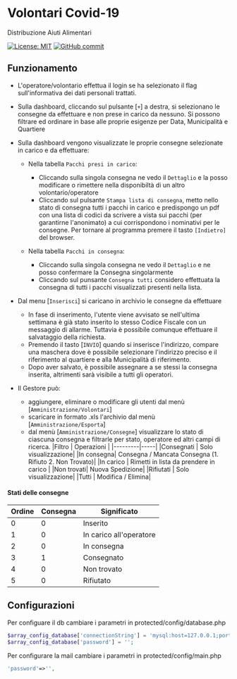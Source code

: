 # Volontari Covid-19
Distribuzione Aiuti Alimentari

[![License: MIT](https://img.shields.io/badge/License-MIT-yellow.svg)](https://github.com/napoliblockchain/volontaricovid/blob/master/LICENSE) [![GitHub commit](https://img.shields.io/github/last-commit/napoliblockchain/volontaricovid)](https://github.com/napoliblockchain/volontaricovid/commits/master)


## Funzionamento
- L'operatore/volontario effettua il login se ha selezionato il flag sull'informativa dei dati personali trattati.

- Sulla dashboard, cliccando sul pulsante [`+`] a destra, si selezionano le consegne da effettuare e non prese in carico da nessuno. Si possono filtrare ed ordinare in base alle proprie esigenze per Data, Municipalità e Quartiere

- Sulla dashboard vengono visualizzate le proprie consegne selezionate  in carico e da effettuare:
  - Nella tabella `Pacchi presi in carico`:
    - Cliccando sulla singola consegna ne vedo il `Dettaglio` e la posso modificare o rimettere nella disponibiltà di un altro volontario/operatore
    - Cliccando sul pulsante `Stampa lista di consegna`, metto nello stato di consegna tutti i pacchi in carico e predispongo un pdf con una lista di codici da scrivere a vista sui pacchi (per garantirne l'anonimato) a cui corrispondono i nominativi per le consegne. Per tornare al programma premere il tasto `[Indietro]` del browser.

  - Nella tabella `Pacchi in consegna`:
    - Cliccando sulla singola consegna ne vedo il `Dettaglio` e ne posso confermare la Consegna singolarmente
    - Cliccando sul punsante `Consegna tutti` considero effettuata la consegna di tutti i pacchi visualizzati presenti nella lista.  



- Dal menu [`Inserisci`] si caricano in archivio le consegne da effettuare
  - In fase di inserimento, l'utente viene avvisato se nell'ultima settimana è già stato inserito lo stesso Codice Fiscale con un messaggio di allarme. Tuttavia è possibile comunque effettuare il salvataggio della richiesta.
  - Premendo il tasto [`INVIO`] quando si inserisce l'indirizzo, compare una maschera dove è possibile selezionare l'indirizzo preciso e il riferimento al quartiere e alla Municipalità di riferimento.
  - Dopo aver salvato, è possibile assegnare a se stessi la consegna inserita, altrimenti sarà visibile a tutti gli operatori.


- Il Gestore può:
    - aggiungere, eliminare o modificare gli utenti dal menù [`Amministrazione/Volontari`]
    - scaricare in formato .xls l'archivio dal menù [`Amministrazione/Esporta`]
    - dal menù [`Amministrazione/Consegne`] visualizzare lo stato di ciascuna consegna e filtrarle per stato, operatore ed altri campi di ricerca.
        |Filtro | Operazioni |
        |---------|-----|
        |Consegnati | Solo visualizzazione|
        |In consegna| Consegna / Mancata Consegna (1. Rifiuto 2. Non Trovato)|
        |In carico  | Rimetti in lista da prendere in carico |
        |Non trovati| Nuova Spedizione|
        |Rifiutati | Solo visualizzazione|
        |Tutti      | Modifica / Elimina|



#### Stati delle consegne
|Ordine | Consegna | Significato|
|----   |----------|--------|
|0|0|Inserito
|1|0|In carico all'operatore
|2|0|In consegna
|3|1|Consegnato
|4|0|Non trovato
|5|0|Rifiutato



## Configurazioni
Per configuare il db cambiare i parametri in protected/config/database.php

```php
$array_config_database['connectionString'] = 'mysql:host=127.0.0.1;port=3306;dbname=';
$array_config_database['password'] = '';
```

Per configurare la mail cambiare i parametri in protected/config/main.php

```php
'password'=>'',
```
